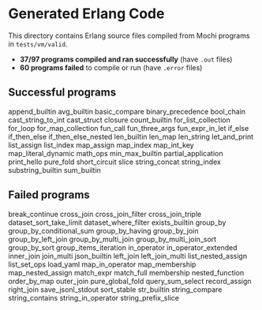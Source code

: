 # Generated Erlang Code

This directory contains Erlang source files compiled from Mochi programs in `tests/vm/valid`.

- **37/97 programs compiled and ran successfully** (have `.out` files)
- **60 programs failed** to compile or run (have `.error` files)

## Successful programs
append_builtin
avg_builtin
basic_compare
binary_precedence
bool_chain
cast_string_to_int
cast_struct
closure
count_builtin
for_list_collection
for_loop
for_map_collection
fun_call
fun_three_args
fun_expr_in_let
if_else
if_then_else
if_then_else_nested
len_builtin
len_map
len_string
let_and_print
list_assign
list_index
map_assign
map_index
map_int_key
map_literal_dynamic
math_ops
min_max_builtin
partial_application
print_hello
pure_fold
short_circuit
slice
string_concat
string_index
substring_builtin
sum_builtin

## Failed programs
break_continue
cross_join
cross_join_filter
cross_join_triple
dataset_sort_take_limit
dataset_where_filter
exists_builtin
group_by
group_by_conditional_sum
group_by_having
group_by_join
group_by_left_join
group_by_multi_join
group_by_multi_join_sort
group_by_sort
group_items_iteration
in_operator
in_operator_extended
inner_join
join_multi
json_builtin
left_join
left_join_multi
list_nested_assign
list_set_ops
load_yaml
map_in_operator
map_membership
map_nested_assign
match_expr
match_full
membership
nested_function
order_by_map
outer_join
pure_global_fold
query_sum_select
record_assign
right_join
save_jsonl_stdout
sort_stable
str_builtin
string_compare
string_contains
string_in_operator
string_prefix_slice
